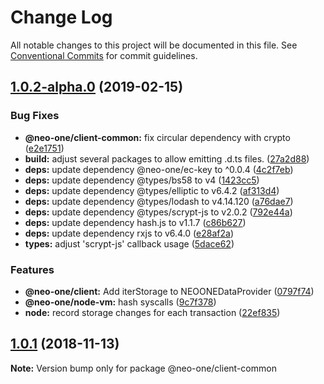 # Change Log

All notable changes to this project will be documented in this file.
See [Conventional Commits](https://conventionalcommits.org) for commit guidelines.

## [1.0.2-alpha.0](https://github.com/neo-one-suite/neo-one/compare/@neo-one/client-common@1.0.1...@neo-one/client-common@1.0.2-alpha.0) (2019-02-15)


### Bug Fixes

* **@neo-one/client-common:** fix circular dependency with crypto ([e2e1751](https://github.com/neo-one-suite/neo-one/commit/e2e1751))
* **build:** adjust several packages to allow emitting .d.ts files. ([27a2d88](https://github.com/neo-one-suite/neo-one/commit/27a2d88))
* **deps:** update dependency @neo-one/ec-key to ^0.0.4 ([4c2f7eb](https://github.com/neo-one-suite/neo-one/commit/4c2f7eb))
* **deps:** update dependency @types/bs58 to v4 ([1423cc5](https://github.com/neo-one-suite/neo-one/commit/1423cc5))
* **deps:** update dependency @types/elliptic to v6.4.2 ([af313d4](https://github.com/neo-one-suite/neo-one/commit/af313d4))
* **deps:** update dependency @types/lodash to v4.14.120 ([a76dae7](https://github.com/neo-one-suite/neo-one/commit/a76dae7))
* **deps:** update dependency @types/scrypt-js to v2.0.2 ([792e44a](https://github.com/neo-one-suite/neo-one/commit/792e44a))
* **deps:** update dependency hash.js to v1.1.7 ([c86b627](https://github.com/neo-one-suite/neo-one/commit/c86b627))
* **deps:** update dependency rxjs to v6.4.0 ([e28af2a](https://github.com/neo-one-suite/neo-one/commit/e28af2a))
* **types:** adjust 'scrypt-js' callback usage ([5dace62](https://github.com/neo-one-suite/neo-one/commit/5dace62))


### Features

* **@neo-one/client:** Add iterStorage to NEOONEDataProvider ([0797f74](https://github.com/neo-one-suite/neo-one/commit/0797f74))
* **@neo-one/node-vm:** hash syscalls ([9c7f378](https://github.com/neo-one-suite/neo-one/commit/9c7f378))
* **node:** record storage changes for each transaction ([22ef835](https://github.com/neo-one-suite/neo-one/commit/22ef835))





## [1.0.1](https://github.com/neo-one-suite/neo-one/compare/@neo-one/client-common@1.0.0...@neo-one/client-common@1.0.1) (2018-11-13)

**Note:** Version bump only for package @neo-one/client-common
